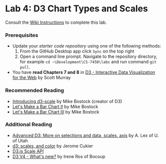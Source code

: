 # Lab 4: D3 Chart Types and Scales
Consult the [Wiki Instructions](https://github.gatech.edu/CS-7450/Labs/wiki/Lab-4:-D3-Chart-Types-and-Scales) to complete this lab.

### Prerequisites
* Update your *starter code repository* using one of the following methods:
    1. From the GitHub Desktop app click `Sync` on the top right
    2. Open a command line prompt. Navigate to the repository directory, for example `cd ~\Development\CS-7450\labs` and run command `git pull`.
* You have **read Chapters 7 and 8** in [D3 - Interactive Data Visualization for the Web](http://alignedleft.com/work/d3-book-2e) by Scott Murray

### Recommended Reading

* [Introducing d3-scale](https://medium.com/@mbostock/introducing-d3-scale-61980c51545f) by Mike Bostock (creator of D3)
* [Let's Make a Bar Chart II](https://bost.ocks.org/mike/bar/2/) by Mike Bostock
* [Let's Make a Bar Chart III](https://bost.ocks.org/mike/bar/3/) by Mike Bostock

### Additional Reading

* [Advanced D3: More on selections and data, scales, axis](http://dataviscourse.net/2015/lectures/lecture-advanced-d3/) by A. Lex of U. of Utah
* [d3: scales, and color](http://www.jeromecukier.net/blog/2011/08/11/d3-scales-and-color/) by Jerome Cukier
* [D3.js Scale API](https://github.com/d3/d3-scale)
* [D3 V4 - What's new?](https://iros.github.io/d3-v4-whats-new/#49) by Irene Ros of Bocoup